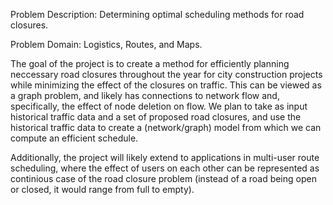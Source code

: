 Problem Description: Determining optimal scheduling methods for road closures.

Problem Domain: Logistics, Routes, and Maps.

The goal of the project is to create a method for efficiently planning neccessary road closures throughout the year for city construction projects
while minimizing the effect of the closures on traffic. This can be viewed as a graph problem, and likely has connections to network flow and, specifically, 
the effect of node deletion on flow.
We plan to take as input historical traffic data and a set of proposed road closures, and use the historical traffic data to create a (network/graph) model from which
we can compute an efficient schedule.

Additionally, the project will likely extend to applications in multi-user route scheduling, where the effect of users on each other can be represented as
continious case of the road closure problem (instead of a road being open or closed, it would range from full to empty).
